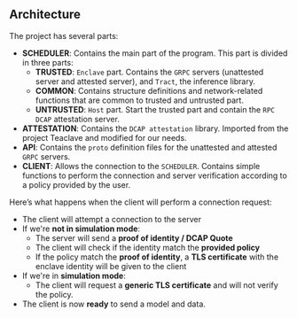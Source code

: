 ## Architecture

The project has several parts:

- **SCHEDULER**: Contains the main part of the program. This part is divided in three parts: 
    -	**TRUSTED**: ```Enclave``` part. Contains the ```GRPC``` servers (unattested server and attested server), and ```Tract```, the inference library. 
    -	**COMMON**: Contains structure definitions and network-related functions that are common to trusted and untrusted part. 
    -	**UNTRUSTED**: ```Host``` part. Start the trusted part and contain the ```RPC``` ```DCAP``` attestation server.
- **ATTESTATION**: Contains the ```DCAP attestation``` library.  Imported from the project Teaclave and modified for our needs.
- **API**: Contains the ```proto``` definition files for the unattested and attested ```GRPC``` servers.
- **CLIENT**: Allows the connection to the ```SCHEDULER```. Contains simple functions to perform the connection and server verification according to a policy provided by the user.

Here’s what happens when the client will perform a connection request: 
-	The client will attempt a connection to the server
-   If we're **not in simulation mode**:
    -   The server will send a **proof of identity / DCAP Quote**
    -   The client will check if the identity match the **provided policy**
    -   If the policy match the **proof of identity**, a **TLS certificate** with the enclave identity will be given to the client
-   If we're in **simulation mode**:
    -   The client will request a **generic TLS certificate** and will not verify the policy.
-   The client is now **ready** to send a model and data.

